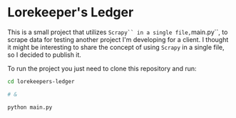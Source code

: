 # Lorekeeper's Ledger

This is a small project that utilizes `Scrapy`` in a single file,`main.py``, to scrape data for testing another project I'm developing for a client. I thought it might be interesting to share the concept of using `Scrapy` in a single file, so I decided to publish it.

To run the project you just need to clone this repository and run:

```bash
cd lorekeepers-ledger

# &

python main.py
```
